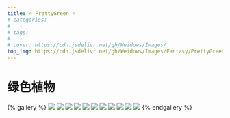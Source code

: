 ```yaml
---
title: ⭐ PrettyGreen ⭐
# categories:
#   - 
# tags:
#   - 
# cover: https://cdn.jsdelivr.net/gh/Weidows/Images/
top_img: https://cdn.jsdelivr.net/gh/Weidows/Images/Fantasy/PrettyGreen/Nu9RF1.jpeg
---
```

<!--
 * @Author: Weidows
 * @Date: 2020-08-25 19:14:35
 * @LastEditors: Weidows
 * @LastEditTime: 2020-09-23 23:47:27
 * @FilePath: \Weidows\Website\source\tags\gallery_data\PrettyGreen.md
-->
# 绿色植物
  {% gallery %}
  ![](https://cdn.jsdelivr.net/gh/Weidows/Images/Fantasy/PrettyGreen/Nu9goR.jpeg)
  ![](https://cdn.jsdelivr.net/gh/Weidows/Images/Fantasy/PrettyGreen/Nu9RF1.jpeg)
  ![](https://cdn.jsdelivr.net/gh/Weidows/Images/Fantasy/PrettyGreen/NuP226.jpeg)
  ![](https://cdn.jsdelivr.net/gh/Weidows/Images/Fantasy/PrettyGreen/NuPcP1.jpeg)
  ![](https://cdn.jsdelivr.net/gh/Weidows/Images/Fantasy/PrettyGreen/NuPfKO.jpeg)
  ![](https://cdn.jsdelivr.net/gh/Weidows/Images/Fantasy/PrettyGreen/NuPg8x.jpeg)
  ![](https://cdn.jsdelivr.net/gh/Weidows/Images/Fantasy/PrettyGreen/NuPhrD.jpeg)
  ![](https://cdn.jsdelivr.net/gh/Weidows/Images/Fantasy/PrettyGreen/NuPrVJ.jpeg)
  ![](https://cdn.jsdelivr.net/gh/Weidows/Images/Fantasy/PrettyGreen/NuPRxK.jpeg)
  ![](https://cdn.jsdelivr.net/gh/Weidows/Images/Fantasy/PrettyGreen/NuPsa9.jpeg)
  ![](https://cdn.jsdelivr.net/gh/Weidows/Images/Fantasy/PrettyGreen/NuPy5R.jpeg)
  {% endgallery %}
